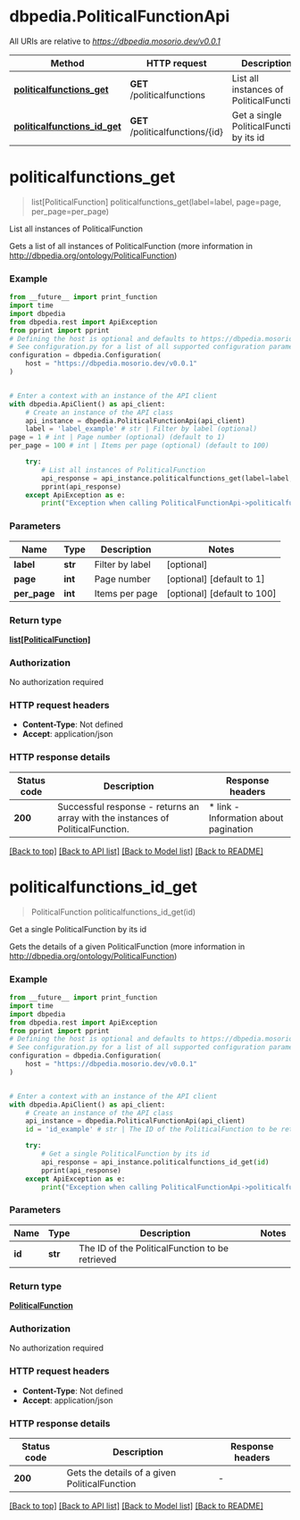 # dbpedia.PoliticalFunctionApi

All URIs are relative to *https://dbpedia.mosorio.dev/v0.0.1*

Method | HTTP request | Description
------------- | ------------- | -------------
[**politicalfunctions_get**](PoliticalFunctionApi.md#politicalfunctions_get) | **GET** /politicalfunctions | List all instances of PoliticalFunction
[**politicalfunctions_id_get**](PoliticalFunctionApi.md#politicalfunctions_id_get) | **GET** /politicalfunctions/{id} | Get a single PoliticalFunction by its id


# **politicalfunctions_get**
> list[PoliticalFunction] politicalfunctions_get(label=label, page=page, per_page=per_page)

List all instances of PoliticalFunction

Gets a list of all instances of PoliticalFunction (more information in http://dbpedia.org/ontology/PoliticalFunction)

### Example

```python
from __future__ import print_function
import time
import dbpedia
from dbpedia.rest import ApiException
from pprint import pprint
# Defining the host is optional and defaults to https://dbpedia.mosorio.dev/v0.0.1
# See configuration.py for a list of all supported configuration parameters.
configuration = dbpedia.Configuration(
    host = "https://dbpedia.mosorio.dev/v0.0.1"
)


# Enter a context with an instance of the API client
with dbpedia.ApiClient() as api_client:
    # Create an instance of the API class
    api_instance = dbpedia.PoliticalFunctionApi(api_client)
    label = 'label_example' # str | Filter by label (optional)
page = 1 # int | Page number (optional) (default to 1)
per_page = 100 # int | Items per page (optional) (default to 100)

    try:
        # List all instances of PoliticalFunction
        api_response = api_instance.politicalfunctions_get(label=label, page=page, per_page=per_page)
        pprint(api_response)
    except ApiException as e:
        print("Exception when calling PoliticalFunctionApi->politicalfunctions_get: %s\n" % e)
```

### Parameters

Name | Type | Description  | Notes
------------- | ------------- | ------------- | -------------
 **label** | **str**| Filter by label | [optional] 
 **page** | **int**| Page number | [optional] [default to 1]
 **per_page** | **int**| Items per page | [optional] [default to 100]

### Return type

[**list[PoliticalFunction]**](PoliticalFunction.md)

### Authorization

No authorization required

### HTTP request headers

 - **Content-Type**: Not defined
 - **Accept**: application/json

### HTTP response details
| Status code | Description | Response headers |
|-------------|-------------|------------------|
**200** | Successful response - returns an array with the instances of PoliticalFunction. |  * link - Information about pagination <br>  |

[[Back to top]](#) [[Back to API list]](../README.md#documentation-for-api-endpoints) [[Back to Model list]](../README.md#documentation-for-models) [[Back to README]](../README.md)

# **politicalfunctions_id_get**
> PoliticalFunction politicalfunctions_id_get(id)

Get a single PoliticalFunction by its id

Gets the details of a given PoliticalFunction (more information in http://dbpedia.org/ontology/PoliticalFunction)

### Example

```python
from __future__ import print_function
import time
import dbpedia
from dbpedia.rest import ApiException
from pprint import pprint
# Defining the host is optional and defaults to https://dbpedia.mosorio.dev/v0.0.1
# See configuration.py for a list of all supported configuration parameters.
configuration = dbpedia.Configuration(
    host = "https://dbpedia.mosorio.dev/v0.0.1"
)


# Enter a context with an instance of the API client
with dbpedia.ApiClient() as api_client:
    # Create an instance of the API class
    api_instance = dbpedia.PoliticalFunctionApi(api_client)
    id = 'id_example' # str | The ID of the PoliticalFunction to be retrieved

    try:
        # Get a single PoliticalFunction by its id
        api_response = api_instance.politicalfunctions_id_get(id)
        pprint(api_response)
    except ApiException as e:
        print("Exception when calling PoliticalFunctionApi->politicalfunctions_id_get: %s\n" % e)
```

### Parameters

Name | Type | Description  | Notes
------------- | ------------- | ------------- | -------------
 **id** | **str**| The ID of the PoliticalFunction to be retrieved | 

### Return type

[**PoliticalFunction**](PoliticalFunction.md)

### Authorization

No authorization required

### HTTP request headers

 - **Content-Type**: Not defined
 - **Accept**: application/json

### HTTP response details
| Status code | Description | Response headers |
|-------------|-------------|------------------|
**200** | Gets the details of a given PoliticalFunction |  -  |

[[Back to top]](#) [[Back to API list]](../README.md#documentation-for-api-endpoints) [[Back to Model list]](../README.md#documentation-for-models) [[Back to README]](../README.md)

